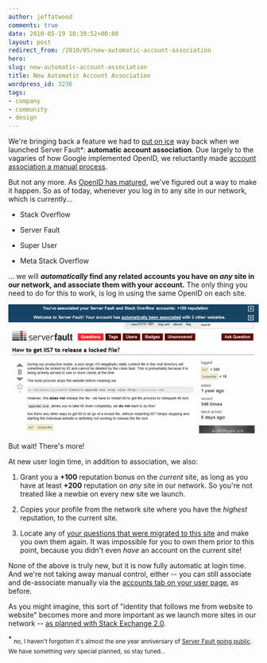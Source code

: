 ```yaml
---
author: jeffatwood
comments: true
date: 2010-05-19 10:39:52+00:00
layout: post
redirect_from: /2010/05/new-automatic-account-association
hero:
slug: new-automatic-account-association
title: New Automatic Account Association
wordpress_id: 3236
tags:
- company
- community
- design
---
```



We're bringing back a feature we had to [put on ice](http://blog.stackoverflow.com/2009/04/googles-openids-are-unique-per-domain/) way back when we launched Server Fault\*: **automatic account association**. Due largely to the vagaries of how Google implemented OpenID, we reluctantly made [account association a manual process](http://blog.stackoverflow.com/2009/07/cross-site-account-associations/).



But not any more. As [OpenID has matured](http://blog.stackoverflow.com/2010/04/openid-one-year-later/), we've figured out a way to make it happen. So as of today, whenever you log in to any site in our network, which is currently...




  * Stack Overflow

  * Server Fault

  * Super User

  * Meta Stack Overflow




... we will **_automatically_ find any related accounts you have on _any_ site in our network, and associate them with your account.** The only thing you need to do for this to work, is log in using the same OpenID on each site.



![](/images/wordpress/auto-association.png)



But wait! There's more!



At new user login time, in addition to association, we also:







  1. Grant you a **+100** reputation bonus on the _current_ site, as long as you have at least **+200** reputation on _any_ site in our network. So you're not treated like a newbie on every new site we launch.

  2. Copies your profile from the network site where you have the _highest_ reputation, to the current site. 

  3. Locate any of [your questions that were migrated to this site](http://blog.stackoverflow.com/2009/07/migrate-questions-between-websites/) and make you own them again. It was impossible for you to own them prior to this point, because you didn't even _have_ an account on the current site!




None of the above is truly new, but it is now fully automatic at login time. And we're not taking away manual control, either -- you can still associate and de-associate manually via the [accounts tab on your user page](http://blog.stackoverflow.com/2009/07/cross-site-account-associations/), as before.



As you might imagine, this sort of "identity that follows me from website to website" becomes more and more important as we launch more sites in our network -- [as planned with Stack Exchange 2.0](http://blog.stackexchange.com/post/518474918/stack-exchange-2-0).



\* <sub>no, I haven't forgotten it's almost the one year anniversary of [Server Fault going public](http://blog.stackoverflow.com/2009/05/server-fault-public-beta-launches/). We have something very special planned, so stay tuned...<sub>

